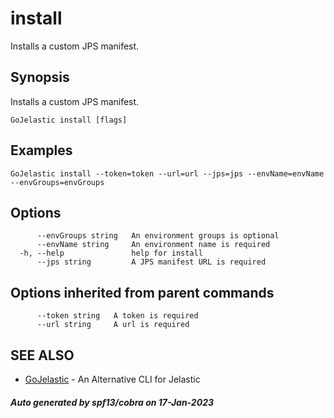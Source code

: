 #  install

Installs a custom JPS manifest.

## Synopsis

Installs a custom JPS manifest.

```
GoJelastic install [flags]
```

## Examples

```
GoJelastic install --token=token --url=url --jps=jps --envName=envName --envGroups=envGroups
```

## Options

```
      --envGroups string   An environment groups is optional
      --envName string     An environment name is required
  -h, --help               help for install
      --jps string         A JPS manifest URL is required
```

## Options inherited from parent commands

```
      --token string   A token is required
      --url string     A url is required
```

## SEE ALSO

* [GoJelastic](GoJelastic.md)	 - An Alternative CLI for Jelastic

##### Auto generated by spf13/cobra on 17-Jan-2023

